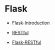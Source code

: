 # Flask

* [Flask-Introduction](/web/flask/introduction.md)

* [RESTful](/web/flask/restful.md)

* [Flask-RESTful](/web/flask/flask-restful.md "Flask-RESTful")



